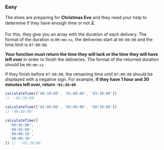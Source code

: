 ### Easy

The elves are preparing for **Christmas Eve** and they need your help to determine if they have enough time or not ⏳.

For this, they give you an array with the duration of each delivery. The format of the duration is `HH:mm:ss`, the deliveries start at `00:00:00` and the time limit is `07:00:00`.

**Your function must return the time they will lack or the time they will have left over** in order to finish the deliveries. The format of the returned duration should be `HH:mm:ss`.

If they finish before `07:00:00`, the remaining time until `07:00:00` should be displayed with a negative sign. For example, **if they have 1 hour and 30 minutes left over, return `-01:30:00`**

```js
calculateTime(['00:10:00', '01:00:00', '03:30:00'])
// '-02:20:00'

calculateTime(['02:00:00', '05:00:00', '00:30:00'])
// '00:30:00'

calculateTime([
  '00:45:00',
  '00:45:00',
  '00:00:30',
  '00:00:30'
]) // '-05:29:00'
```
